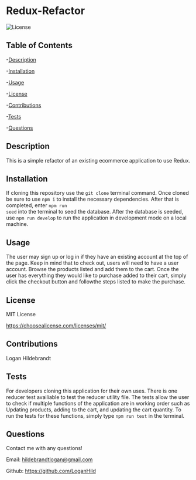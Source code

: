 
  # Redux-Refactor

  ![License](https://img.shields.io/badge/license-MITLicense-success?style=plastic&logo=appveyor)

  ## Table of Contents
  -[Description](#description)

  -[Installation](#installation)

  -[Usage](#usage)

  -[License](#license)

  -[Contributions](#contributions)

  -[Tests](#tests)

  -[Questions](#questions)


  ## Description
  This is a simple refactor of an existing ecommerce application to use Redux.

  ## Installation
  If cloning this repository use the <code>git clone</code> terminal command. Once cloned be sure to use <code>npm i</code> to install the necessary dependencies. After that is completed, enter <code>npm run seed</code> into the terminal to seed the database. After the database is seeded, use <code>npm run develop</code> to run the application in development mode on a local machine.

  ## Usage
  The user may sign up or log in if they have an existing account at the top of the page. Keep in mind that to check out, users will need to have a user account. Browse the products listed and add them to the cart. Once the user has everything they would like to purchase added to their cart, simply click the checkout button and followthe steps listed to make the purchase.

  ## License
 
  MIT License

  <https://choosealicense.com/licenses/mit/>

  ## Contributions
  Logan Hildebrandt

  ## Tests
  For developers cloning this application for their own uses. There is one reducer test availiable to test the reducer utility file. The tests allow the user to check if multiple functions of the application are in working order such as Updating products, adding to the cart, and updating the cart quantity. To run the tests for these functions, simply type <code>npm run test</code> in the terminal.

  ## Questions
  Contact me with any questions!

  Email: <hildebrandtlogan@gmail.com>

  Github: <https://github.com/LoganHild>
